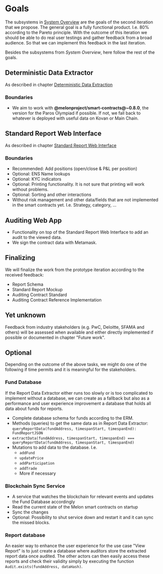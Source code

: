 # Goals

The subsystems in [System Overview](/docs/01-thesis/05-solution/01-SytemOverview) are the goals of the second iteration that we propose. The general goal is a fully functional product. I.e. 80% according to the Pareto principle. With the outcome of this iteration we should be able to do real user testings and gather feedback from a broad audience. So that we can implement this feedback in the last iteration.

Besides the subsystems from _System Overview_, here follow the rest of the goals.

## Deterministic Data Extractor

As described in chapter [Deterministic Data Extraction](/01-thesis/05-solution/07-DeterministicDataExtraction.html)

### Boundaries

- We aim to work with **@melonproject/smart-contracts@~0.8.0**, the version for the Paros Olympiad if possible. If not, we fall back to whatever is deployed with useful data on Kovan or Main Chain.

## Standard Report Web Interface

As described in chapter [Standard Report Web Interface](/01-thesis/05-solution/11-StandardReportWebInterface.htmll)

### Boundaries

- Recommended: Add positions (open/close & P&L per position)
- Optional: ENS Name lookups
- Optional: KYC indicators
- Optional: Printing functionality. It is not sure that printing will work without problems.
- Optional: Sorting and other interactions
- Without risk management and other data/fields that are not implemented in the smart contracts yet. I.e. Strategy, category, ...

## Auditing Web App

- Functionality on top of the Standard Report Web Interface to add an audit to the viewed data.
- We sign the contract data with Metamask.

## Finalizing

We will finalize the work from the prototype iteration according to the received feedback:

- Report Schema
- Standard Report Mockup
- Auditing Contract Standard
- Auditing Contract Reference Implementation

## Yet unknown

Feedback from industry stakeholders (e.g. PwC, Deloitte, SFAMA and others) will be assessed when available and either directly implemented if possible or documented in chapter "Future work".

## Optional

Depending on the outcome of the above tasks, we might do one of the following if time permits and it is meaningful for the stakeholders.

### Fund Database

If the Report Data Extractor either runs too slowly or is too complicated to implement without a database, we can create as a fallback but also as a performance and user experience improvement a database that holds all data about funds for reports.

- Complete database schema for funds according to the ERM.
- Methods (queries) to get the same data as in Report Data Extractor: `queryReportData(fundAddress, timespanStart, timespanEnd): FundReportJSON`
- `extractData(fundAddress, timespanStart, timespanEnd) === queryReportData(fundAddress, timespanStart, timespanEnd)`
- Mutations to add data to the database. I.e.
  - `addFund`
  - `updatePrice`
  - `addParticipation`
  - `addTrade`
  - More if necessary

### Blockchain Sync Service

- A service that watches the blockchain for relevant events and updates the Fund Database accordingly
- Read the current state of the Melon smart contracts on startup
- Sync the changes
- Optional: Possibility to shut service down and restart it and it can sync the missed blocks.

### Report database

An easier way to enhance the user experience for the use case "View Report" is to just create a database where auditors store the extracted report data once audited. The other actors can then easily access these reports and check their validity simply by executing the function `Audit.exists(fundAddress, dataHash)`.
